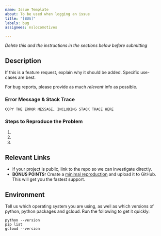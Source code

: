 ```yaml
---
name: Issue Template
about: To be used when logging an issue
title: "[BUG]"
labels: bug
assignees: nslocomotives

---
```


*Delete this and the instructions in the sections below before submitting*

## Description

If this is a feature request, explain why it should be added. Specific use-cases are best.

For bug reports, please provide as much *relevant* info as possible.

### Error Message & Stack Trace

```
COPY THE ERROR MESSAGE, INCLUDING STACK TRACE HERE
```

### Steps to Reproduce the Problem

1.
1.
1.

## Relevant Links

- If your project is public, link to the repo so we can investigate directly.
- **BONUS POINTS:** Create a [minimal reproduction](http://stackoverflow.com/help/mcve) and upload it to GitHub. This will get you the fastest support.


## Environment

Tell us which operating system you are using, as well as which versions of python, python packages and gcloud. Run the following to get it quickly:

```
python --version
pip list
gcloud --version
```

